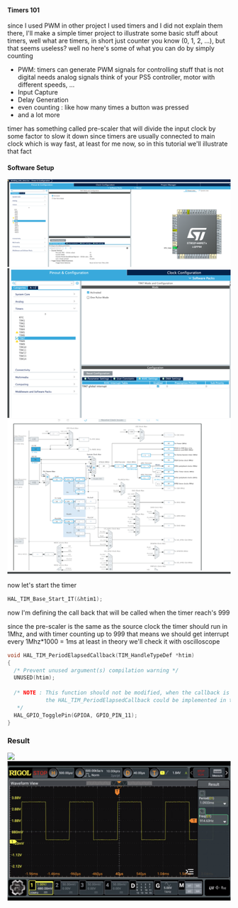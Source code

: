 #### Timers 101

since I used PWM in other project I used timers and I did not explain them there, I'll make a simple
timer project to illustrate some basic stuff about timers, well what are timers, in short just
counter you know (0, 1, 2, ...), but that seems useless? well no here's some of what you can do by
simply counting

- PWM: timers can generate PWM signals for controlling stuff that is not digital needs analog signals
think of your PS5 controller, motor with different speeds, ...
- Input Capture
- Delay Generation
- even counting : like how many times a button was pressed
- and a lot more

timer has something called pre-scaler that will divide the input clock by some factor to slow it down
since timers are usually connected to main clock which is way fast, at least for me now, so in this 
tutorial we'll illustrate that fact

#### Software Setup

![](./pics/1.png)
![](./pics/2.png)
![](./pics/3.png)

now let's start the timer

```c
HAL_TIM_Base_Start_IT(&htim1);
```

now I'm defining the call back that will be called when the timer reach's 999

since the pre-scaler is the same as the source clock the timer should run in 1Mhz, and with timer
counting up to 999 that means we should get interrupt every 1Mhz*1000 = 1ms at least in theory
we'll check it with oscilloscope

```c
void HAL_TIM_PeriodElapsedCallback(TIM_HandleTypeDef *htim)
{
  /* Prevent unused argument(s) compilation warning */
  UNUSED(htim);

  /* NOTE : This function should not be modified, when the callback is needed,
            the HAL_TIM_PeriodElapsedCallback could be implemented in the user file
   */
  HAL_GPIO_TogglePin(GPIOA, GPIO_PIN_11);
}
```

### Result

![](./pics/4.jpg)
![](./pics/5.png)